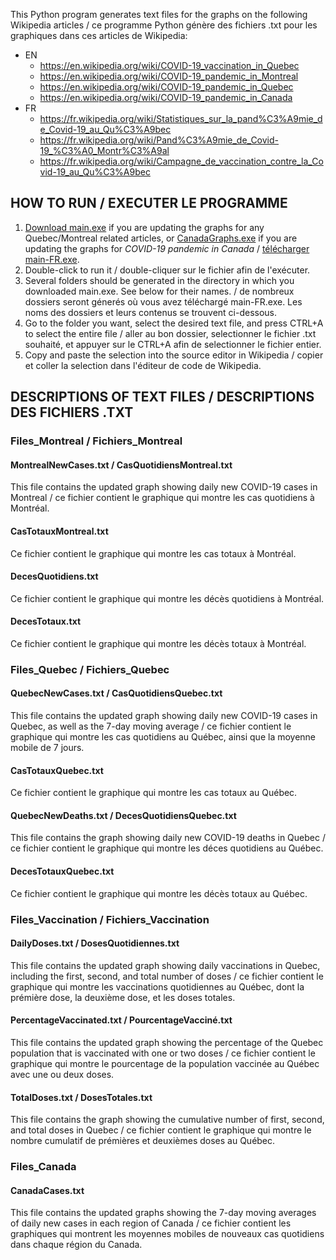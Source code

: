 This Python program generates text files for the graphs on the following Wikipedia articles / ce programme Python génère des fichiers .txt pour les graphiques dans ces articles de Wikipedia:
* EN
  * https://en.wikipedia.org/wiki/COVID-19_vaccination_in_Quebec
  * https://en.wikipedia.org/wiki/COVID-19_pandemic_in_Montreal
  * https://en.wikipedia.org/wiki/COVID-19_pandemic_in_Quebec
  * https://en.wikipedia.org/wiki/COVID-19_pandemic_in_Canada
* FR
  * https://fr.wikipedia.org/wiki/Statistiques_sur_la_pand%C3%A9mie_de_Covid-19_au_Qu%C3%A9bec
  * https://fr.wikipedia.org/wiki/Pand%C3%A9mie_de_Covid-19_%C3%A0_Montr%C3%A9al
  * https://fr.wikipedia.org/wiki/Campagne_de_vaccination_contre_la_Covid-19_au_Qu%C3%A9bec

## HOW TO RUN / EXECUTER LE PROGRAMME

1. [Download main.exe](https://github.com/nsophiay/WikipediaGraphUpdater/raw/main/main.exe) if you are updating the graphs for any Quebec/Montreal related articles, or [CanadaGraphs.exe](https://github.com/nsophiay/WikipediaGraphUpdater/raw/main/CanadaGraphs.exe) if you are updating the graphs for *COVID-19 pandemic in Canada* / [télécharger main-FR.exe](https://github.com/nsophiay/WikipediaGraphUpdater/raw/main/main-FR.exe).
2. Double-click to run it / double-cliquer sur le fichier afin de l'exécuter.
3. Several folders should be generated in the directory in which you downloaded main.exe. See below for their names. / de nombreux dossiers seront génerés où vous avez téléchargé main-FR.exe. Les noms des dossiers et leurs contenus se trouvent ci-dessous.
4. Go to the folder you want, select the desired text file, and press CTRL+A to select the entire file / aller au bon dossier, selectionner le fichier .txt souhaité, et appuyer sur le CTRL+A afin de selectionner le fichier entier.
5. Copy and paste the selection into the source editor in Wikipedia / copier et coller la selection dans l'éditeur de code de Wikipedia.

## DESCRIPTIONS OF TEXT FILES / DESCRIPTIONS DES FICHIERS .TXT

### Files_Montreal / Fichiers_Montreal
#### MontrealNewCases.txt / CasQuotidiensMontreal.txt
This file contains the updated graph showing daily new COVID-19 cases in Montreal / ce fichier contient le graphique qui montre les cas quotidiens à Montréal.
#### CasTotauxMontreal.txt
Ce fichier contient le graphique qui montre les cas totaux à Montréal.
#### DecesQuotidiens.txt
Ce fichier contient le graphique qui montre les décès quotidiens à Montréal.
#### DecesTotaux.txt
Ce fichier contient le graphique qui montre les décès totaux à Montréal.

### Files_Quebec / Fichiers_Quebec
#### QuebecNewCases.txt / CasQuotidiensQuebec.txt
This file contains the updated graph showing daily new COVID-19 cases in Quebec, as well as the 7-day moving average / ce fichier contient le graphique qui montre les cas quotidiens au Québec, ainsi que la moyenne mobile de 7 jours.

#### CasTotauxQuebec.txt
Ce fichier contient le graphique qui montre les cas totaux au Québec.

#### QuebecNewDeaths.txt / DecesQuotidiensQuebec.txt
This file contains the graph showing daily new COVID-19 deaths in Quebec / ce fichier contient le graphique qui montre les déces quotidiens au Québec.

#### DecesTotauxQuebec.txt
Ce fichier contient le graphique qui montre les décès totaux au Québec.

### Files_Vaccination / Fichiers_Vaccination
#### DailyDoses.txt / DosesQuotidiennes.txt
This file contains the updated graph showing daily vaccinations in Quebec, including the first, second, and total number of doses / ce fichier contient le graphique qui montre les vaccinations quotidiennes au Québec, dont la prémière dose, la deuxième dose, et les doses totales.

#### PercentageVaccinated.txt / PourcentageVacciné.txt
This file contains the updated graph showing the percentage of the Quebec population that is vaccinated with one or two doses / ce fichier contient le graphique qui montre le pourcentage de la population vaccinée au Québec avec une ou deux doses.

#### TotalDoses.txt / DosesTotales.txt
This file contains the graph showing the cumulative number of first, second, and total doses in Quebec / ce fichier contient le graphique qui montre le nombre cumulatif de prémières et deuxièmes doses au Québec.

### Files_Canada
#### CanadaCases.txt
This file contains the updated graphs showing the 7-day moving averages of daily new cases in each region of Canada / ce fichier contient les graphiques qui montrent les moyennes mobiles de nouveaux cas quotidiens dans chaque région du Canada.
